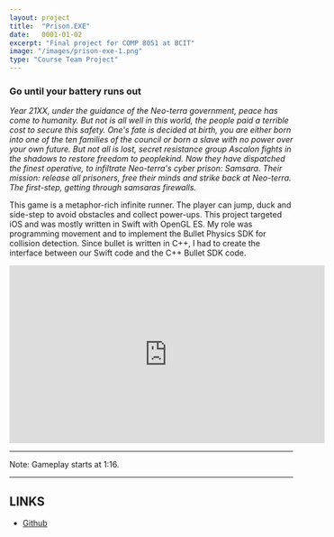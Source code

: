 ```yaml
---
layout: project
title:  "Prison.EXE"
date:   0001-01-02
excerpt: "Final project for COMP 8051 at BCIT"
image: "/images/prison-exe-1.png"
type: "Course Team Project"
---
```


### Go until your battery runs out
<div class="box">
  <p>
    <i>Year 21XX, under the guidance of the Neo-terra government, peace has come to humanity. But not is all well in this world,  the people paid a terrible cost to secure this safety. One's fate is decided at birth, you are either born into one of the ten families of the council or born a slave with no power over your own future. But not all is lost, secret resistance group Ascalon fights in the shadows to restore freedom to peoplekind. Now they have dispatched the finest operative, to infiltrate Neo-terra's cyber prison: Samsara. Their mission: release all prisoners, free their minds and strike back at Neo-terra. The first-step, getting through samsaras firewalls.</i>

</p>

  <p>
    This game is a metaphor-rich infinite runner. The player can jump, duck and side-step to avoid obstacles and collect power-ups. This project targeted iOS and was mostly written in Swift with OpenGL ES. My role was programming movement and to implement the Bullet Physics SDK for collision detection. Since bullet is written in C++, I had to create the interface between our Swift code and the C++ Bullet SDK code.
  </p>
</div>

<div class="videoWrapper">
  <iframe width="560" height="315" src="https://www.youtube.com/embed/w12tZdxKFuU" title="YouTube video player" frameborder="0" allow="accelerometer; autoplay; clipboard-write; encrypted-media; gyroscope; picture-in-picture" allowfullscreen></iframe>
</div>

<hr/>
  <p class="textcenter">Note: Gameplay starts at 1:16.</p>
<hr/>

<h2>LINKS</h2>

<ul class="actions fit">
  <li><a href="https://github.com/rdieno/prison-exe" target="_blank" class="button fit icon fa-github largefont">Github</a></li> 
</ul>

